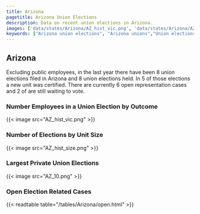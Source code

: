 ```yaml
---
title: Arizona
pagetitle: Arizona Union Elections
description: Data on recent union elections in Arizona.
images: ['data/states/Arizona/AZ_hist_vic.png', 'data/states/Arizona/AZ_hist_size.png', 'data/states/Arizona/AZ_10.png']
keywords: ["Arizona union elections", "Arizona unions","Union elections"]
---
```

##  Arizona

Excluding public employees, in the last year there have been 8 union elections filed in Arizona and 8 union elections held. In 5 of those elections a new unit was certified. There are currently 6 open representation cases and 2 of are still waiting to vote.

### Number Employees in a Union Election by Outcome
{{< image src="AZ_hist_vic.png" >}}

### Number of Elections by Unit Size
{{< image src="AZ_hist_size.png" >}}

### Largest Private Union Elections
{{< image src="AZ_10.png" >}}

### Open Election Related Cases
{{< readtable table="/tables/Arizona/open.html" >}}

